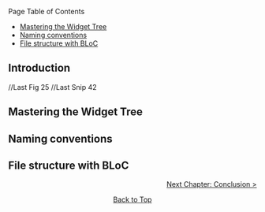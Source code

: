 Page Table of Contents
- [Mastering the Widget Tree](#mastering-the-widget-tree)
- [Naming conventions](#naming-conventions)
- [File structure with BLoC](#file-structure-with-bloc)

## Introduction

//Last Fig 25
//Last Snip 42

## Mastering the Widget Tree

## Naming conventions

## File structure with BLoC

<p align="right"><a href="https://github.com/Fasust/flutter-guide/wiki/500-Conclusion">Next Chapter: Conclusion ></a></p>
<p align="center"><a href="#">Back to Top</a></center></p>